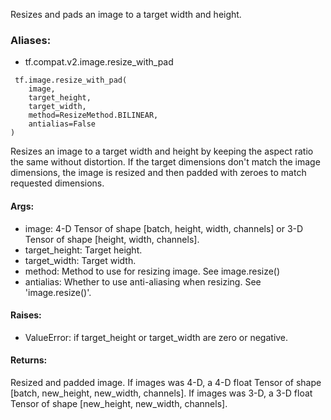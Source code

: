 Resizes and pads an image to a target width and height.
### Aliases:
- tf.compat.v2.image.resize_with_pad

```
 tf.image.resize_with_pad(
    image,
    target_height,
    target_width,
    method=ResizeMethod.BILINEAR,
    antialias=False
)
```
Resizes an image to a target width and height by keeping the aspect ratio the same without distortion. If the target dimensions don't match the image dimensions, the image is resized and then padded with zeroes to match requested dimensions.
#### Args:
- image: 4-D Tensor of shape [batch, height, width, channels] or 3-D Tensor of shape [height, width, channels].
- target_height: Target height.
- target_width: Target width.
- method: Method to use for resizing image. See image.resize()
- antialias: Whether to use anti-aliasing when resizing. See 'image.resize()'.
#### Raises:
- ValueError: if target_height or target_width are zero or negative.
#### Returns:
Resized and padded image. If images was 4-D, a 4-D float Tensor of shape [batch, new_height, new_width, channels]. If images was 3-D, a 3-D float Tensor of shape [new_height, new_width, channels].
